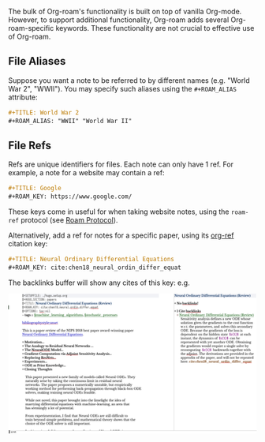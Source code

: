The bulk of Org-roam's functionality is built on top of vanilla
Org-mode. However, to support additional functionality, Org-roam adds
several Org-roam-specific keywords. These functionality are not
crucial to effective use of Org-roam.

## File Aliases

Suppose you want a note to be referred to by different names (e.g.
"World War 2", "WWII"). You may specify such aliases using the
`#+ROAM_ALIAS` attribute:

```org
#+TITLE: World War 2
#+ROAM_ALIAS: "WWII" "World War II"
```


## File Refs

Refs are unique identifiers for files. Each note can only have 1 ref.
For example, a note for a website may contain a ref:

```org
#+TITLE: Google
#+ROAM_KEY: https://www.google.com/
```

These keys come in useful for when taking website notes, using the
`roam-ref` protocol (see [Roam Protocol](roam_protocol.md)).

Alternatively, add a ref for notes for a specific paper, using its
[org-ref](https://github.com/jkitchin/org-ref) citation key:

```org
#+TITLE: Neural Ordinary Differential Equations
#+ROAM_KEY: cite:chen18_neural_ordin_differ_equat
```

The backlinks buffer will show any cites of this key: e.g.

![org-ref-citelink](images/org-ref-citelink.png)
